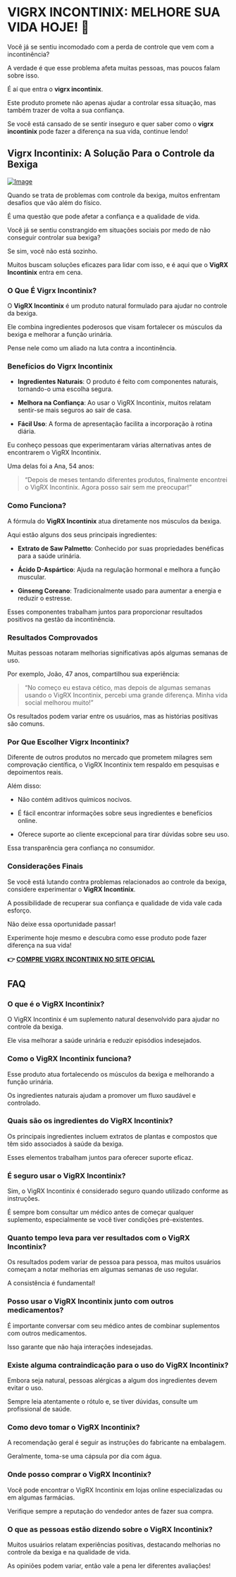 # VIGRX INCONTINIX: MELHORE SUA VIDA HOJE! 🚀

Você já se sentiu incomodado com a perda de controle que vem com a incontinência? 

A verdade é que esse problema afeta muitas pessoas, mas poucos falam sobre isso. 

É aí que entra o **vigrx incontinix**. 

Este produto promete não apenas ajudar a controlar essa situação, mas também trazer de volta a sua confiança. 

Se você está cansado de se sentir inseguro e quer saber como o **vigrx incontinix** pode fazer a diferença na sua vida, continue lendo!

## Vigrx Incontinix: A Solução Para o Controle da Bexiga

[![Image](https://www2.sellhealth.com/563/vigrx_incontinix_6_1.jpg)](https://gchaffi.com/AO38c3rO)

Quando se trata de problemas com controle da bexiga, muitos enfrentam desafios que vão além do físico. 

É uma questão que pode afetar a confiança e a qualidade de vida.

Você já se sentiu constrangido em situações sociais por medo de não conseguir controlar sua bexiga?

Se sim, você não está sozinho.

Muitos buscam soluções eficazes para lidar com isso, e é aqui que o **VigRX Incontinix** entra em cena.

### O Que É Vigrx Incontinix?

O **VigRX Incontinix** é um produto natural formulado para ajudar no controle da bexiga. 

Ele combina ingredientes poderosos que visam fortalecer os músculos da bexiga e melhorar a função urinária. 

Pense nele como um aliado na luta contra a incontinência.

### Benefícios do Vigrx Incontinix

- **Ingredientes Naturais**: O produto é feito com componentes naturais, tornando-o uma escolha segura.
  
- **Melhora na Confiança**: Ao usar o VigRX Incontinix, muitos relatam sentir-se mais seguros ao sair de casa.
  
- **Fácil Uso**: A forma de apresentação facilita a incorporação à rotina diária.

Eu conheço pessoas que experimentaram várias alternativas antes de encontrarem o VigRX Incontinix. 

Uma delas foi a Ana, 54 anos:

> “Depois de meses tentando diferentes produtos, finalmente encontrei o VigRX Incontinix. Agora posso sair sem me preocupar!”

### Como Funciona?

A fórmula do **VigRX Incontinix** atua diretamente nos músculos da bexiga. 

Aqui estão alguns dos seus principais ingredientes:

- **Extrato de Saw Palmetto**: Conhecido por suas propriedades benéficas para a saúde urinária.
  
- **Ácido D-Aspártico**: Ajuda na regulação hormonal e melhora a função muscular.
  
- **Ginseng Coreano**: Tradicionalmente usado para aumentar a energia e reduzir o estresse.

Esses componentes trabalham juntos para proporcionar resultados positivos na gestão da incontinência.

### Resultados Comprovados

Muitas pessoas notaram melhorias significativas após algumas semanas de uso. 

Por exemplo, João, 47 anos, compartilhou sua experiência:

> “No começo eu estava cético, mas depois de algumas semanas usando o VigRX Incontinix, percebi uma grande diferença. Minha vida social melhorou muito!”

Os resultados podem variar entre os usuários, mas as histórias positivas são comuns.

### Por Que Escolher Vigrx Incontinix?

Diferente de outros produtos no mercado que prometem milagres sem comprovação científica, o VigRX Incontinix tem respaldo em pesquisas e depoimentos reais. 

Além disso:

- Não contém aditivos químicos nocivos.
  
- É fácil encontrar informações sobre seus ingredientes e benefícios online.
  
- Oferece suporte ao cliente excepcional para tirar dúvidas sobre seu uso.

Essa transparência gera confiança no consumidor.

### Considerações Finais

Se você está lutando contra problemas relacionados ao controle da bexiga, considere experimentar o **VigRX Incontinix**. 

A possibilidade de recuperar sua confiança e qualidade de vida vale cada esforço.

Não deixe essa oportunidade passar!

Experimente hoje mesmo e descubra como esse produto pode fazer diferença na sua vida!



**👉 [COMPRE VIGRX INCONTINIX NO SITE OFICIAL](https://gchaffi.com/AO38c3rO)**

## FAQ

### O que é o VigRX Incontinix?

O VigRX Incontinix é um suplemento natural desenvolvido para ajudar no controle da bexiga. 

Ele visa melhorar a saúde urinária e reduzir episódios indesejados.

### Como o VigRX Incontinix funciona?

Esse produto atua fortalecendo os músculos da bexiga e melhorando a função urinária. 

Os ingredientes naturais ajudam a promover um fluxo saudável e controlado.

### Quais são os ingredientes do VigRX Incontinix?

Os principais ingredientes incluem extratos de plantas e compostos que têm sido associados à saúde da bexiga. 

Esses elementos trabalham juntos para oferecer suporte eficaz.

### É seguro usar o VigRX Incontinix?

Sim, o VigRX Incontinix é considerado seguro quando utilizado conforme as instruções. 

É sempre bom consultar um médico antes de começar qualquer suplemento, especialmente se você tiver condições pré-existentes.

### Quanto tempo leva para ver resultados com o VigRX Incontinix?

Os resultados podem variar de pessoa para pessoa, mas muitos usuários começam a notar melhorias em algumas semanas de uso regular. 

A consistência é fundamental!

### Posso usar o VigRX Incontinix junto com outros medicamentos?

É importante conversar com seu médico antes de combinar suplementos com outros medicamentos. 

Isso garante que não haja interações indesejadas.

### Existe alguma contraindicação para o uso do VigRX Incontinix?

Embora seja natural, pessoas alérgicas a algum dos ingredientes devem evitar o uso. 

Sempre leia atentamente o rótulo e, se tiver dúvidas, consulte um profissional de saúde.

### Como devo tomar o VigRX Incontinix?

A recomendação geral é seguir as instruções do fabricante na embalagem. 

Geralmente, toma-se uma cápsula por dia com água.

### Onde posso comprar o VigRX Incontinix?

Você pode encontrar o VigRX Incontinix em lojas online especializadas ou em algumas farmácias. 

Verifique sempre a reputação do vendedor antes de fazer sua compra.

### O que as pessoas estão dizendo sobre o VigRX Incontinix?

Muitos usuários relatam experiências positivas, destacando melhorias no controle da bexiga e na qualidade de vida. 

As opiniões podem variar, então vale a pena ler diferentes avaliações!